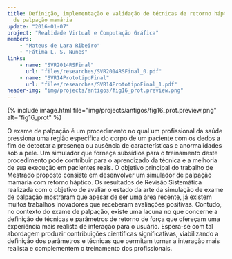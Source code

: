 ```yaml
---
title: Definição, implementação e validação de técnicas de retorno háptico para exame
  de palpação mamária
update: "2016-01-07"
project: "Realidade Virtual e Computação Gráfica"
members:
    - "Mateus de Lara Ribeiro"
    - "Fátima L. S. Nunes"
links:
    - name: "SVR2014RSFinal"
      url: "files/researches/SVR2014RSFinal_0.pdf"
    - name: "SVR14PrototipoFinal"
      url: "files/researches/SVR14PrototipoFinal_1.pdf"
header-img: "img/projects/antigos/fig16_prot.preview.png"
---
```


{% include image.html file="img/projects/antigos/fig16_prot.preview.png" alt="fig16_prot" %}

O exame de palpação é um procedimento no qual um profissional da saúde pressiona uma região específica do corpo de um paciente com os dedos a fim de detectar a presença ou ausência de características e anormalidades sob a pele. Um simulador que forneça subsídios para o treinamento deste procedimento pode contribuir para o aprendizado da técnica e a melhoria de sua execução em pacientes reais. O objetivo principal do trabalho de Mestrado proposto consiste em desenvolver um simulador de palpação mamária com retorno háptico. Os resultados de Revisão Sistemática realizada com o objetivo de avaliar o estado da arte da simulação de exame de palpação mostraram que apesar de ser uma área recente, já existem muitos trabalhos inovadores que receberam avaliações positivas. Contudo, no contexto do exame de palpação, existe uma lacuna no que concerne a definição de técnicas e parâmetros de retorno de força que ofereçam uma experiência mais realista de interação para o usuário. Espera-se com tal abordagem produzir contribuições científicas significativas, viabilizando a definição dos parâmetros e técnicas que permitam tornar a interação mais realista e complementem o treinamento dos profissionais.
